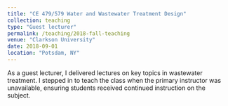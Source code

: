 ```yaml
---
title: "CE 479/579 Water and Wastewater Treatment Design"
collection: teaching
type: "Guest lecturer"
permalink: /teaching/2018-fall-teaching
venue: "Clarkson University"
date: 2018-09-01
location: "Potsdam, NY"
---
```


As a guest lecturer, I delivered lectures on key topics in wastewater treatment. I stepped in to teach the class when the primary instructor was unavailable, ensuring students received continued instruction on the subject.
